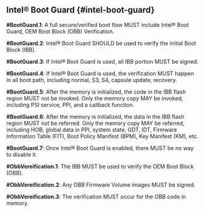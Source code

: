 <!--- @file
  intel-boot-guard.md for EDK II Secure Coding Guide

  Copyright (c) 2019, Intel Corporation. All rights reserved.<BR>

  Redistribution and use in source (original document form) and 'compiled'
  forms (converted to PDF, epub, HTML and other formats) with or without
  modification, are permitted provided that the following conditions are met:

  1) Redistributions of source code (original document form) must retain the
     above copyright notice, this list of conditions and the following
     disclaimer as the first lines of this file unmodified.

  2) Redistributions in compiled form (transformed to other DTDs, converted to
     PDF, epub, HTML and other formats) must reproduce the above copyright
     notice, this list of conditions and the following disclaimer in the
     documentation and/or other materials provided with the distribution.

  THIS DOCUMENTATION IS PROVIDED BY TIANOCORE PROJECT "AS IS" AND ANY EXPRESS OR
  IMPLIED WARRANTIES, INCLUDING, BUT NOT LIMITED TO, THE IMPLIED WARRANTIES OF
  MERCHANTABILITY AND FITNESS FOR A PARTICULAR PURPOSE ARE DISCLAIMED. IN NO
  EVENT SHALL TIANOCORE PROJECT  BE LIABLE FOR ANY DIRECT, INDIRECT, INCIDENTAL,
  SPECIAL, EXEMPLARY, OR CONSEQUENTIAL DAMAGES (INCLUDING, BUT NOT LIMITED TO,
  PROCUREMENT OF SUBSTITUTE GOODS OR SERVICES; LOSS OF USE, DATA, OR PROFITS;
  OR BUSINESS INTERRUPTION) HOWEVER CAUSED AND ON ANY THEORY OF LIABILITY,
  WHETHER IN CONTRACT, STRICT LIABILITY, OR TORT (INCLUDING NEGLIGENCE OR
  OTHERWISE) ARISING IN ANY WAY OUT OF THE USE OF THIS DOCUMENTATION, EVEN IF
  ADVISED OF THE POSSIBILITY OF SUCH DAMAGE.

-->

## Intel® Boot Guard {#intel-boot-guard}

**#BootGuard.1**: A full secure/verified boot flow MUST include Intel® Boot Guard, OEM Boot Block (OBB) Verification.

**#BootGuard.2**: Intel® Boot Guard SHOULD be used to verify the Initial Boot Block (IBB).

**#BootGuard.3**: If Intel® Boot Guard is used, all IBB portion MUST be signed.

**#BootGuard.4**: If Intel® Boot Guard is used, the verification MUST happen in all boot path, including normal, S3, S4, capsule update, recovery.

**#BootGuard.5**: After the memory is initialized, the code in the IBB flash region MUST not be invoked. Only the memory copy MAY be invoked, including PSI service, PPI, and a callback function.

**#BootGuard.6**: After the memory is initialized, the data in the IBB flash region MUST not be referred. Only the memory copy MAY be referred, including HOB, global data in PPI, system state, GDT, IDT, Firmware Information Table (FIT), Boot Policy Manifest (BPM), Key Manifest (KM), etc.

**#BootGuard.7**: Once Intel® Boot Guard is enabled, there MUST be no way to disable it.

**#ObbVereification.1**: The IBB MUST be used to verify the OEM Boot Block (OBB).

**#ObbVereification.2**: Any OBB Firmware Volume images MUST be signed.

**#ObbVereification.3**: The verification MUST occur for the OBB code in memory.
